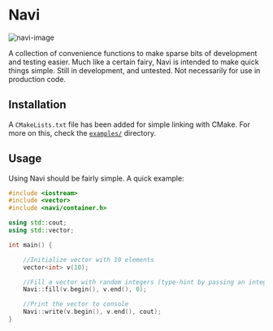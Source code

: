 # Navi
![navi-image](https://i.imgur.com/MweGQHK.png)

A collection of convenience functions to make sparse bits of development and testing easier. Much like a certain fairy, Navi is intended to make quick things simple. Still in development, and untested. Not necessarily for use in production code.

## Installation

A `CMakeLists.txt` file has been added for simple linking with CMake. For more on this, check the [`examples/`](examples) directory.

## Usage
Using Navi should be fairly simple. A quick example:
```cpp
#include <iostream>
#include <vector>
#include <navi/container.h>

using std::cout;
using std::vector;

int main() {

    //Initialize vector with 10 elements
    vector<int> v(10);

    //Fill a vector with random integers (type-hint by passing an integer in the third parameter)
    Navi::fill(v.begin(), v.end(), 0);

    //Print the vector to console
    Navi::write(v.begin(), v.end(), cout);
}

```
